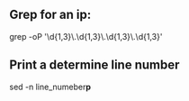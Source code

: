 <h2>Grep for an ip:</h2>
grep -oP '\d{1,3}\.\d{1,3}\.\d{1,3}\.\d{1,3}'
<h2> Print a determine line number </h2>
sed -n line_numeber<strong>p</strong>
